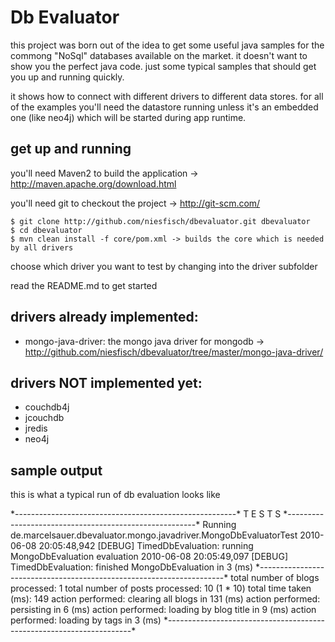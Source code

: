 # Db Evaluator

this project was born out of the idea to get some useful java samples for the commong "NoSql" databases
available on the market. it doesn't want to show you the perfect java code. just some typical samples
that should get you up and running quickly.

it shows how to connect with different drivers to different data stores. for all of the examples you'll
need the datastore running unless it's an embedded one (like  neo4j) which will be started during app runtime.

## get up and running
 
you'll need Maven2 to build the application -> <http://maven.apache.org/download.html>

you'll need git to checkout the project -> <http://git-scm.com/>

    $ git clone http://github.com/niesfisch/dbevaluator.git dbevaluator
    $ cd dbevaluator 
    $ mvn clean install -f core/pom.xml -> builds the core which is needed by all drivers

choose which driver you want to test by changing into the driver subfolder 

read the README.md to get started

## drivers already implemented:

* mongo-java-driver: the mongo java driver for mongodb -> <http://github.com/niesfisch/dbevaluator/tree/master/mongo-java-driver/>

## drivers NOT implemented yet:

* couchdb4j
* jcouchdb
* jredis
* neo4j

## sample output

this is what a typical run of db evaluation looks like

\*-------------------------------------------------------\*
 T E S T S
\*-------------------------------------------------------\*
Running de.marcelsauer.dbevaluator.mongo.javadriver.MongoDbEvaluatorTest
2010-06-08 20:05:48,942 [DEBUG] TimedDbEvaluation:  running MongoDbEvaluation evaluation
2010-06-08 20:05:49,097 [DEBUG] TimedDbEvaluation:  finished  MongoDbEvaluation in 3 (ms)
\*---------------------------------------------------------------------\*
total number of blogs processed: 1
total number of posts processed: 10 (1 * 10)
total time taken (ms): 149
action performed: clearing all blogs in 131 (ms)
action performed: persisting in 6 (ms)
action performed: loading by blog title in 9 (ms)
action performed: loading by tags in 3 (ms)
\*---------------------------------------------------------------------\*

